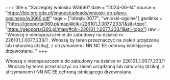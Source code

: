 +++
title = "Szczegóły wniosku W3660"
date = "2024-06-14"
source = "https://bip.brg.gda.pl/images/uploads/wnioski-do-planu-ogolnego/w3660.pdf"
tags = ["obręb: 0077", "wnioski-ogolne"]
geolinks = ["https://geoportal360.pl/map/#clk=226101_1.0077.233/1&stl=topo", "https://geoportal360.pl/map/#clk=226101_1.0077.233/1&stl=topo"]
raw = "Wnoszę o niedopuszczenie do zabudowy na działce nr 226101_1.0077.233/1 . Wnoszę by teren przeznaczyć na zieleń urządzoną lub naturalną (dziką), z utrzymaniem i NN NC EE ochroną istniejącego drzewostanu. "
+++

Wnoszę o niedopuszczenie do zabudowy na działce nr 226101_1.0077.233/1 .
Wnoszę by teren przeznaczyć na zieleń urządzoną lub naturalną (dziką), z utrzymaniem i
NN NC
EE
ochroną istniejącego drzewostanu.



